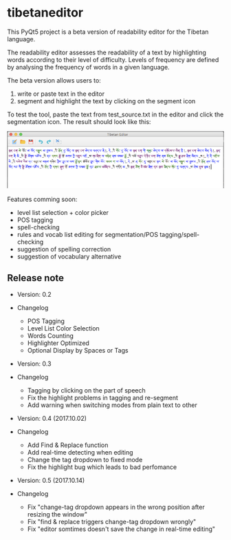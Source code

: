 # tibetaneditor

This PyQt5 project is a beta version of readability editor for the Tibetan language.

The readability editor assesses the readability of a text by highlighting words according to their level of difficulty. Levels of frequency are defined by analysing the frequency of words in a given language.

The beta version allows users to:

1. write or paste text in the editor
2. segment and highlight the text by clicking on the segment icon

To test the tool, paste the text from test_source.txt in the editor and click the segmentation icon. The result should look like this:

![test](test_result.png)

Features comming soon:

- level list selection + color picker
- POS tagging
- spell-checking
- rules and vocab list editing for segmentation/POS tagging/spell-checking
- suggestion of spelling correction
- suggestion of vocabulary alternative

## Release note

- Version: 0.2

- Changelog
	
	* POS Tagging
	* Level List Color Selection
	* Words Counting
	* Highlighter Optimized
	* Optional Display by Spaces or Tags

- Version: 0.3

- Changelog
    
    * Tagging by clicking on the part of speech
    * Fix the highlight problems in tagging and re-segment
    * Add warning when switching modes from plain text to other

	
- Version: 0.4 (2017.10.02)

- Changelog

    * Add Find & Replace function
    * Add real-time detecting when editing
	* Change the tag dropdown to fixed mode
	* Fix the highlight bug which leads to bad perfomance

	
- Version: 0.5 (2017.10.14)

- Changelog
	
	* Fix "change-tag dropdown appears in the wrong position after resizing the window"
	* Fix "find & replace triggers change-tag dropdown wrongly"
	* Fix "editor somtimes doesn't save the change in real-time editing"

